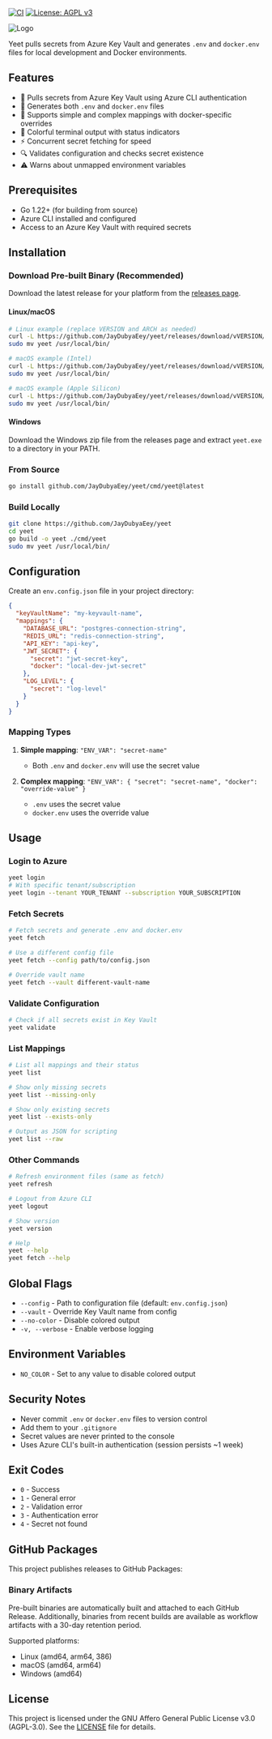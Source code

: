 [![CI](https://github.com/JayDubyaEey/yeet/actions/workflows/ci.yml/badge.svg)](https://github.com/JayDubyaEey/yeet/actions/workflows/ci.yml)
[![License: AGPL v3](https://img.shields.io/badge/License-AGPL%20v3-blue.svg)](https://www.gnu.org/licenses/agpl-3.0)

![Logo](logo.png)

Yeet pulls secrets from Azure Key Vault and generates `.env` and `docker.env` files for local development and Docker environments.

## Features

- 🔐 Pulls secrets from Azure Key Vault using Azure CLI authentication
- 📁 Generates both `.env` and `docker.env` files
- 🔄 Supports simple and complex mappings with docker-specific overrides
- 🎨 Colorful terminal output with status indicators
- ⚡ Concurrent secret fetching for speed
- 🔍 Validates configuration and checks secret existence
- ⚠️  Warns about unmapped environment variables

## Prerequisites

- Go 1.22+ (for building from source)
- Azure CLI installed and configured
- Access to an Azure Key Vault with required secrets

## Installation

### Download Pre-built Binary (Recommended)

Download the latest release for your platform from the [releases page](https://github.com/JayDubyaEey/yeet/releases).

#### Linux/macOS
```bash
# Linux example (replace VERSION and ARCH as needed)
curl -L https://github.com/JayDubyaEey/yeet/releases/download/vVERSION/yeet_VERSION_linux_x86_64.tar.gz | tar xz
sudo mv yeet /usr/local/bin/

# macOS example (Intel)
curl -L https://github.com/JayDubyaEey/yeet/releases/download/vVERSION/yeet_VERSION_darwin_x86_64.tar.gz | tar xz
sudo mv yeet /usr/local/bin/

# macOS example (Apple Silicon)
curl -L https://github.com/JayDubyaEey/yeet/releases/download/vVERSION/yeet_VERSION_darwin_arm64.tar.gz | tar xz
sudo mv yeet /usr/local/bin/
```

#### Windows

Download the Windows zip file from the releases page and extract `yeet.exe` to a directory in your PATH.

### From Source

```bash
go install github.com/JayDubyaEey/yeet/cmd/yeet@latest
```

### Build Locally

```bash
git clone https://github.com/JayDubyaEey/yeet
cd yeet
go build -o yeet ./cmd/yeet
sudo mv yeet /usr/local/bin/
```

## Configuration

Create an `env.config.json` file in your project directory:

```json
{
  "keyVaultName": "my-keyvault-name",
  "mappings": {
    "DATABASE_URL": "postgres-connection-string",
    "REDIS_URL": "redis-connection-string",
    "API_KEY": "api-key",
    "JWT_SECRET": {
      "secret": "jwt-secret-key",
      "docker": "local-dev-jwt-secret"
    },
    "LOG_LEVEL": {
      "secret": "log-level"
    }
  }
}
```

### Mapping Types

1. **Simple mapping**: `"ENV_VAR": "secret-name"`
   - Both `.env` and `docker.env` will use the secret value

2. **Complex mapping**: `"ENV_VAR": { "secret": "secret-name", "docker": "override-value" }`
   - `.env` uses the secret value
   - `docker.env` uses the override value

## Usage

### Login to Azure
```bash
yeet login
# With specific tenant/subscription
yeet login --tenant YOUR_TENANT --subscription YOUR_SUBSCRIPTION
```

### Fetch Secrets
```bash
# Fetch secrets and generate .env and docker.env
yeet fetch

# Use a different config file
yeet fetch --config path/to/config.json

# Override vault name
yeet fetch --vault different-vault-name
```

### Validate Configuration
```bash
# Check if all secrets exist in Key Vault
yeet validate
```

### List Mappings
```bash
# List all mappings and their status
yeet list

# Show only missing secrets
yeet list --missing-only

# Show only existing secrets
yeet list --exists-only

# Output as JSON for scripting
yeet list --raw
```

### Other Commands
```bash
# Refresh environment files (same as fetch)
yeet refresh

# Logout from Azure CLI
yeet logout

# Show version
yeet version

# Help
yeet --help
yeet fetch --help
```

## Global Flags

- `--config` - Path to configuration file (default: `env.config.json`)
- `--vault` - Override Key Vault name from config
- `--no-color` - Disable colored output
- `-v, --verbose` - Enable verbose logging

## Environment Variables

- `NO_COLOR` - Set to any value to disable colored output

## Security Notes

- Never commit `.env` or `docker.env` files to version control
- Add them to your `.gitignore`
- Secret values are never printed to the console
- Uses Azure CLI's built-in authentication (session persists ~1 week)

## Exit Codes

- `0` - Success
- `1` - General error
- `2` - Validation error
- `3` - Authentication error
- `4` - Secret not found

## GitHub Packages

This project publishes releases to GitHub Packages:

### Binary Artifacts

Pre-built binaries are automatically built and attached to each GitHub Release. Additionally, binaries from recent builds are available as workflow artifacts with a 30-day retention period.

Supported platforms:
- Linux (amd64, arm64, 386)
- macOS (amd64, arm64)
- Windows (amd64)

## License

This project is licensed under the GNU Affero General Public License v3.0 (AGPL-3.0). See the [LICENSE](LICENSE) file for details.

